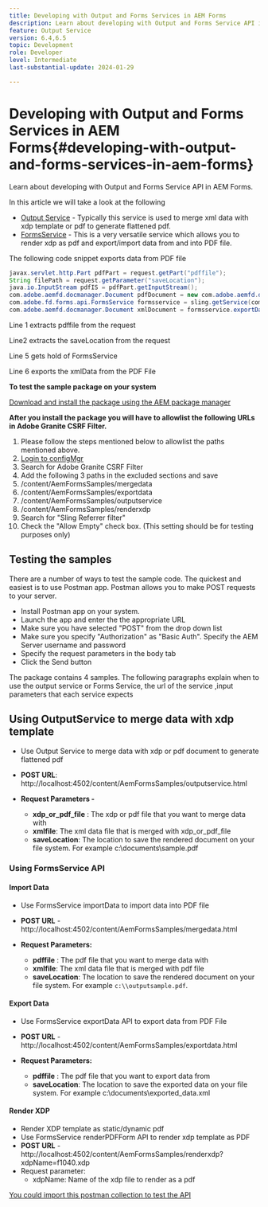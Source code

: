 ```yaml
---
title: Developing with Output and Forms Services in AEM Forms
description: Learn about developing with Output and Forms Service API in AEM Forms.
feature: Output Service
version: 6.4,6.5
topic: Development
role: Developer
level: Intermediate
last-substantial-update: 2024-01-29

---
```

# Developing with Output and Forms Services in AEM Forms{#developing-with-output-and-forms-services-in-aem-forms}

Learn about developing with Output and Forms Service API in AEM Forms.

In this article we will take a look at the following

* [Output Service](https://developer.adobe.com/experience-manager/reference-materials/6-5/forms/javadocs/index.html?com/adobe/fd/output/api/OutputService.html) - Typically this service is used to merge xml data with xdp template or pdf to generate flattened pdf. 
* [FormsService](https://developer.adobe.com/experience-manager/reference-materials/6-5/forms/javadocs/com/adobe/fd/forms/api/FormsService.html) - This is a very versatile service which allows you to render xdp as pdf and  export/import data from and into PDF file.


The following code snippet exports data from PDF file

```java
javax.servlet.http.Part pdfPart = request.getPart("pdffile");
String filePath = request.getParameter("saveLocation");
java.io.InputStream pdfIS = pdfPart.getInputStream();
com.adobe.aemfd.docmanager.Document pdfDocument = new com.adobe.aemfd.docmanager.Document(pdfIS);
com.adobe.fd.forms.api.FormsService formsservice = sling.getService(com.adobe.fd.forms.api.FormsService.class);
com.adobe.aemfd.docmanager.Document xmlDocument = formsservice.exportData(pdfDocument,com.adobe.fd.forms.api.DataFormat.Auto);
```

Line 1 extracts  pdffile  from the request

Line2 extracts the saveLocation from the request

Line 5 gets hold of FormsService

Line 6 exports the xmlData from the PDF File

**To test the sample package on your system**

[Download and install the package using the AEM package manager](assets/using-output-and-form-service-api.zip)




**After you install the package you will have to allowlist the following URLs in Adobe Granite CSRF Filter.**

1. Please follow the steps mentioned below to allowlist the paths mentioned above.
1. [Login to configMgr](http://localhost:4502/system/console/configMgr)
1. Search for Adobe Granite CSRF Filter
1. Add the following 3 paths in the excluded sections and save
1. /content/AemFormsSamples/mergedata 
1. /content/AemFormsSamples/exportdata 
1. /content/AemFormsSamples/outputservice 
1. /content/AemFormsSamples/renderxdp
1. Search for "Sling Referrer filter"
1. Check the "Allow Empty" check box. (This setting should be for testing purposes only)

## Testing the samples

There are a number of ways to test the sample code. The quickest and easiest is to use Postman app. Postman allows you to make POST requests to your server. 

* Install Postman app on your system. 
* Launch the app and enter the the appropriate URL
* Make sure you have selected "POST" from the drop down list
* Make sure you specify "Authorization" as "Basic Auth". Specify the AEM Server username and password
* Specify the request parameters in the body tab
* Click the Send button

The package contains 4 samples. The following paragraphs explain when to use the output service or Forms Service, the  url  of the service ,input parameters that each service expects

## Using OutputService to merge data with xdp template

* Use Output Service to merge data with  xdp  or pdf document to generate flattened pdf
* **POST URL**: http://localhost:4502/content/AemFormsSamples/outputservice.html
* **Request Parameters -**

    * **xdp_or_pdf_file** : The xdp or pdf file that you want to merge data with
    * **xmlfile**: The xml data file that is merged with xdp_or_pdf_file
    * **saveLocation**: The location to save the rendered document on your file system. For example c:\\documents\\sample.pdf

### Using FormsService API

#### Import Data

* Use FormsService importData to import data into PDF file  
* **POST URL** - http://localhost:4502/content/AemFormsSamples/mergedata.html

* **Request Parameters:**

    * **pdffile** : The pdf file that you want to merge data with
    * **xmlfile**: The xml data file that is merged with pdf file
    * **saveLocation**: The location to save the rendered document on your file system. For example `c:\\outputsample.pdf`.

#### Export Data

* Use FormsService exportData API to export data from PDF File
* **POST URL** - http://localhost:4502/content/AemFormsSamples/exportdata.html
* **Request Parameters:**

    * **pdffile** : The pdf file that you want to export data from
    * **saveLocation**: The location to save the exported data on your file system. For example c:\\documents\\exported_data.xml

#### Render XDP 

* Render XDP template as static/dynamic pdf
* Use FormsService renderPDFForm API to render xdp template as PDF
* **POST URL** - http://localhost:4502/content/AemFormsSamples/renderxdp?xdpName=f1040.xdp
* Request parameter:
    * xdpName: Name of the xdp file to render as a pdf

[You could import this postman collection to test the API](assets/UsingDocumentServicesInAEMForms.postman_collection.json)
